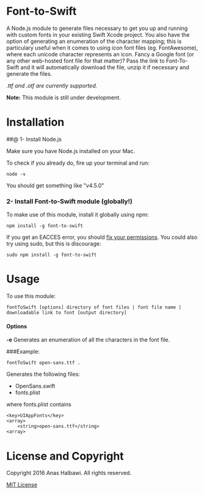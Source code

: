 # Font-to-Swift

A Node.js module to generate files necessary to get you up and running with custom fonts in your existing Swift Xcode project. You also have the option of generating an enumeration of the character mapping; this is particulary useful when it comes to using icon font files (eg. FontAwesome), where each unicode character represents an icon. Fancy a Google font (or any other web-hosted font file for that matter)? Pass the link to Font-To-Swift and it will automatically download the file, unzip it if necessary and generate the files.

*.ttf and .otf are currently supported.*

**Note:** This module is still under development. 


# Installation

##@ 1- Install Node.js

Make sure you have Node.js installed on your Mac.

To check if you already do, fire up your terminal and run:
```
node -v
```

You should get something like "v4.5.0"


### 2- Install Font-to-Swift module (globally!)

To make use of this module, install it globally using npm:

```
npm install -g font-to-swift
```

If you get an EACCES error, you should [fix your permissions](https://docs.npmjs.com/getting-started/fixing-npm-permissions). You could also try using sudo, but this is discourage:
```
sudo npm install -g font-to-swift
```

# Usage
To use this module:
```
fontToSwift [options] directory of font files | font file name | downloadable link to font [output directory]
```

#### Options
**-e** Generates an enumeration of all the characters in the font file.


###Example:
```
fontToSwift open-sans.ttf .
```

Generates the following files:
* OpenSans.swift
* fonts.plist

where fonts.plist contains
```
<key>UIAppFonts</key>
<array>
	<string>open-sans.ttf</string>
<array>
```

# License and Copyright
Copyright 2016 Anas Halbawi. All rights reserved.

[MIT License](http://en.wikipedia.org/wiki/MIT_License)